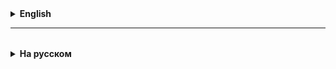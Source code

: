 <details>
  <summary style="cursor: pointer;"><b>English</b></summary>

# JCF

The choice of structure to implement in a project depends on the following factors:
1. Uniqueness of objects?
2. Order of objects?
3. Frequency of CRUD operations:
   - create
   - read (find)
   - update
   - delete

</details>

<hr>

<details style="padding-top: 18px">
  <summary style="cursor: pointer;"><b>На русском</b></summary>

# JCF

Выбор структуры для реализации в проекте зависит от следующих факторов: 
1. Уникальность объектов?
2. Упорядоченность объектов?
3. Частота CRUD-операций:
   - create
   - read (find)
   - update
   - delete

</details>






